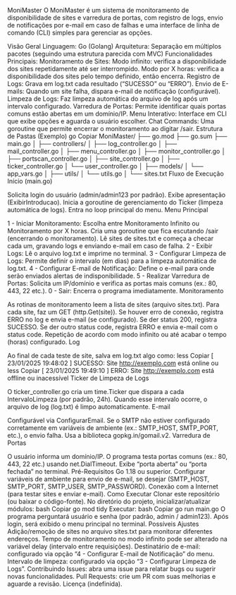 MoniMaster
O MoniMaster é um sistema de monitoramento de disponibilidade de sites e varredura de portas, com registro de logs, envio de notificações por e-mail em caso de falhas e uma interface de linha de comando (CLI) simples para gerenciar as opções.

Visão Geral
Linguagem: Go (Golang)
Arquitetura: Separação em múltiplos pacotes (seguindo uma estrutura parecida com MVC)
Funcionalidades Principais:
Monitoramento de Sites:
Modo infinito: verifica a disponibilidade dos sites repetidamente até ser interrompido.
Modo por X horas: verifica a disponibilidade dos sites pelo tempo definido, então encerra.
Registro de Logs: Grava em log.txt cada resultado (“SUCESSO” ou “ERRO”).
Envio de E-mails: Quando um site falha, dispara e-mail de notificação (configurável).
Limpeza de Logs: Faz limpeza automática do arquivo de log após um intervalo configurado.
Varredura de Portas: Permite identificar quais portas comuns estão abertas em um domínio/IP.
Menu Interativo: Interface em CLI que exibe opções e aguarda o usuário escolher.
Chat Commands: Uma goroutine que permite encerrar o monitoramento ao digitar /sair.
Estrutura de Pastas (Exemplo)
go
Copiar
MoniMaster/
  ├── go.mod
  ├── go.sum
  ├── main.go
  │
  ├── controllers/
  │   ├── log_controller.go
  │   ├── mail_controller.go
  │   ├── menu_controller.go
  │   ├── monitor_controller.go
  │   ├── portscan_controller.go
  │   ├── site_controller.go
  │   ├── ticker_controller.go
  │   └── user_controller.go
  │
  ├── models/
  │   └── app_vars.go
  │
  ├── utils/
  │   └── utils.go
  │
  └── sites.txt
Fluxo de Execução
Início (main.go)

Solicita login do usuário (admin/admin123 por padrão).
Exibe apresentação (ExibirIntroducao).
Inicia a goroutine de gerenciamento do Ticker (limpeza automática de logs).
Entra no loop principal do menu.
Menu Principal

1 - Iniciar Monitoramento:
Escolha entre Monitoramento Infinito ou Monitoramento por X horas.
Cria uma goroutine que fica escutando /sair (encerrando o monitoramento).
Lê sites de sites.txt e começa a checar cada um, gravando logs e enviando e-mail em caso de falha.
2 - Exibir Logs:
Lê o arquivo log.txt e imprime no terminal.
3 - Configurar Limpeza de Logs:
Permite definir o intervalo (em dias) para a limpeza automática de log.txt.
4 - Configurar E-mail de Notificação:
Define o e-mail para onde serão enviados alertas de indisponibilidade.
5 - Realizar Varredura de Portas:
Solicita um IP/domínio e verifica as portas mais comuns (ex.: 80, 443, 22 etc.).
0 - Sair:
Encerra o programa imediatamente.
Monitoramento

As rotinas de monitoramento leem a lista de sites (arquivo sites.txt).
Para cada site, faz um GET (http.Get(site)).
Se houver erro de conexão, registra ERRO no log e envia e-mail (se configurado).
Se der status 200, registra SUCESSO.
Se der outro status code, registra ERRO e envia e-mail com o status code.
Repetição de acordo com modo infinito ou até acabar o tempo (horas) configurado.
Log

Ao final de cada teste de site, salva em log.txt algo como:
less
Copiar
[ 23/01/2025 19:48:02 ] SUCESSO: Site http://exemplo.com está online
ou
less
Copiar
[ 23/01/2025 19:49:10 ] ERRO: Site http://exemplo.com está offline ou inacessível
Ticker de Limpeza de Logs

O ticker_controller.go cria um time.Ticker que dispara a cada IntervaloLimpeza (por padrão, 24h).
Quando esse intervalo ocorre, o arquivo de log (log.txt) é limpo automaticamente.
E-mail

Configurável via ConfigurarEmail.
Se o SMTP não estiver configurado corretamente em variáveis de ambiente (ex.: SMTP_HOST, SMTP_PORT, etc.), o envio falha.
Usa a biblioteca gopkg.in/gomail.v2.
Varredura de Portas

O usuário informa um domínio/IP.
O programa testa portas comuns (ex.: 80, 443, 22 etc.) usando net.DialTimeout.
Exibe “porta aberta” ou “porta fechada” no terminal.
Pré-Requisitos
Go 1.18 ou superior.
Configurar variáveis de ambiente para envio de e-mail, se desejar (SMTP_HOST, SMTP_PORT, SMTP_USER, SMTP_PASSWORD).
Conexão com a Internet (para testar sites e enviar e-mail).
Como Executar
Clonar este repositório (ou baixar o código-fonte).
No diretório do projeto, inicializar/atualizar módulos:
bash
Copiar
go mod tidy
Executar:
bash
Copiar
go run main.go
O programa perguntará usuário e senha (por padrão, admin / admin123).
Após login, será exibido o menu principal no terminal.
Possíveis Ajustes
Adição/remoção de sites no arquivo sites.txt para monitorar diferentes endereços.
Tempo de monitoramento no modo infinito pode ser alterado na variável delay (intervalo entre requisições).
Destinatário de e-mail: configurado via opção “4 - Configurar E-mail de Notificação” do menu.
Intervalo de limpeza: configurado via opção “3 - Configurar Limpeza de Logs”.
Contribuindo
Issues: abra uma issue para relatar bugs ou sugerir novas funcionalidades.
Pull Requests: crie um PR com suas melhorias e aguarde a revisão.
Licença
(indefinida).
